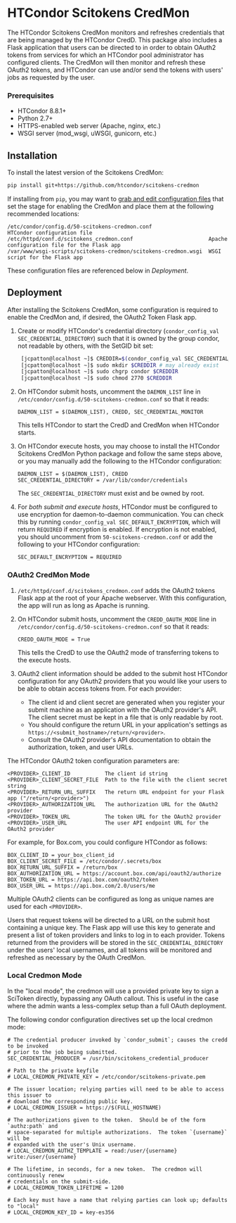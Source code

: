 # HTCondor Scitokens CredMon

The HTCondor Scitokens CredMon monitors and refreshes credentials
that are being managed by the HTCondor CredD. This package also
includes a Flask application that users can be directed to in order to
obtain OAuth2 tokens from services for which an HTCondor pool
administrator has configured clients. The CredMon will then monitor
and refresh these OAuth2 tokens, and HTCondor can use and/or send the
tokens with users' jobs as requested by the user.

### Prerequisites

* HTCondor 8.8.1+
* Python 2.7+
* HTTPS-enabled web server (Apache, nginx, etc.)
* WSGI server (mod_wsgi, uWSGI, gunicorn, etc.)

## Installation

To install the latest version of the Scitokens CredMon:
```sh
pip install git+https://github.com/htcondor/scitokens-credmon
```

If installing from `pip`, you may want to [grab and edit configuration
files](configs/) that set the stage for enabling the CredMon and place
them at the following recommended locations:
```
/etc/condor/config.d/50-scitokens-credmon.conf                  HTCondor configuration file
/etc/httpd/conf.d/scitokens_credmon.conf                        Apache configuration file for the Flask app
/var/www/wsgi-scripts/scitokens-credmon/scitokens-credmon.wsgi  WSGI script for the Flask app
```
These configuration files are referenced below in *Deployment*.

## Deployment

After installing the Scitokens CredMon, some configuration is required
to enable the CredMon and, if desired, the OAuth2 Token Flask app.

1. Create or modify HTCondor's credential directory
(`condor_config_val SEC_CREDENTIAL_DIRECTORY`) such that it is owned
by the group condor, not readable by others, with the SetGID bit set:
    ```sh
     [jcpatton@localhost ~]$ CREDDIR=$(condor_config_val SEC_CREDENTIAL_DIRECTORY)
     [jcpatton@localhost ~]$ sudo mkdir $CREDDIR # may already exist
     [jcpatton@localhost ~]$ sudo chgrp condor $CREDDIR
     [jcpatton@localhost ~]$ sudo chmod 2770 $CREDDIR
    ```

2. On HTCondor submit hosts, uncomment the `DAEMON_LIST` line in
`/etc/condor/config.d/50-scitokens-credmon.conf` so that it reads:
    ```
    DAEMON_LIST = $(DAEMON_LIST), CREDD, SEC_CREDENTIAL_MONITOR
    ```
    This tells HTCondor to start the CredD and CredMon when HTCondor
    starts.

3. On HTCondor execute hosts, you may choose to install the HTCondor
Scitokens CredMon Python package and follow the same steps above, or
you may manually add the following to the HTCondor configuration:
    ```
    DAEMON_LIST = $(DAEMON_LIST), CREDD
    SEC_CREDENTIAL_DIRECTORY = /var/lib/condor/credentials
    ```
    The `SEC_CREDENTIAL_DIRECTORY` must exist and be owned by root.

4. For *both submit and execute hosts*, HTCondor must be configured to
use encryption for daemon-to-daemon communication. You can check this
by running `condor_config_val SEC_DEFAULT_ENCRYPTION`, which will
return `REQUIRED` if encryption is enabled. If encryption is not
enabled, you should uncomment from `50-scitokens-credmon.conf` or add
the following to your HTCondor configuration:
    ```
    SEC_DEFAULT_ENCRYPTION = REQUIRED
    ```

### OAuth2 CredMon Mode
1. `/etc/httpd/conf.d/scitokens_credmon.conf` adds the OAuth2 tokens
Flask app at the root of your Apache webserver. With this
configuration, the app will run as long as Apache is running.

2. On HTCondor submit hosts, uncomment the `CREDD_OAUTH_MODE` line in
`/etc/condor/config.d/50-scitokens-credmon.conf` so that it reads:
    ```
    CREDD_OAUTH_MODE = True
    ```
    This tells the CredD to use the OAuth2 mode of transferring tokens
    to the execute hosts.

3. OAuth2 client information should be added to the submit host HTCondor
configuration for any OAuth2 providers that you would like your users
to be able to obtain access tokens from. For each provider:
    * The client id and client secret are generated when you
    register your submit machine as an application with the
    OAuth2 provider's API. The client secret must be kept in a file
    that is only readable by root.
    * You should configure the return URL in your application's settings
    as `https://<submit_hostname>/return/<provider>`.
    * Consult the OAuth2 provider's API documentation to obtain the
    authorization, token, and user URLs.

The HTCondor OAuth2 token configuration parameters are:
```
<PROVIDER>_CLIENT_ID           The client id string
<PROVIDER>_CLIENT_SECRET_FILE  Path to the file with the client secret string
<PROVIDER>_RETURN_URL_SUFFIX   The return URL endpoint for your Flask app ("/return/<provider>")
<PROVIDER>_AUTHORIZATION_URL   The authorization URL for the OAuth2 provider
<PROVIDER>_TOKEN_URL           The token URL for the OAuth2 provider
<PROVIDER>_USER_URL            The user API endpoint URL for the OAuth2 provider
```
For example, for Box.com, you could configure HTCondor as follows:
```
BOX_CLIENT_ID = your_box_client_id
BOX_CLIENT_SECRET_FILE = /etc/condor/.secrets/box
BOX_RETURN_URL_SUFFIX = /return/box
BOX_AUTHORIZATION_URL = https://account.box.com/api/oauth2/authorize
BOX_TOKEN_URL = https://api.box.com/oauth2/token
BOX_USER_URL = https://api.box.com/2.0/users/me
```
Multiple OAuth2 clients can be configured as long as unique names are
used for each `<PROVIDER>`.

Users that request tokens will be directed to a URL on the submit host
containing a unique key. The Flask app will use this key to generate
and present a list of token providers and links to log in to each
provider. Tokens returned from the providers will be stored in the
`SEC_CREDENTIAL_DIRECTORY` under the users' local usernames, and all
tokens will be monitored and refreshed as necessary by the OAuth
CredMon.

### Local Credmon Mode
In the "local mode", the credmon will use a provided private key to sign a SciToken
directly, bypassing any OAuth callout.  This is useful in the case where the admin
wants a less-complex setup than a full OAuth deployment.

The following condor configuration directives set up the local credmon mode:
```
# The credential producer invoked by `condor_submit`; causes the credd to be invoked
# prior to the job being submitted.
SEC_CREDENTIAL_PRODUCER = /usr/bin/scitokens_credential_producer

# Path to the private keyfile
# LOCAL_CREDMON_PRIVATE_KEY = /etc/condor/scitokens-private.pem

# The issuer location; relying parties will need to be able to access this issuer to
# download the corresponding public key.
# LOCAL_CREDMON_ISSUER = https://$(FULL_HOSTNAME)

# The authorizations given to the token.  Should be of the form `authz:path` and
# space-separated for multiple authorizations.  The token `{username}` will be
# expanded with the user's Unix username.
# LOCAL_CREDMON_AUTHZ_TEMPLATE = read:/user/{username} write:/user/{username}

# The lifetime, in seconds, for a new token.  The credmon will continuously renew
# credentials on the submit-side.
# LOCAL_CREDMON_TOKEN_LIFETIME = 1200

# Each key must have a name that relying parties can look up; defaults to "local"
# LOCAL_CREDMON_KEY_ID = key-es356
```
